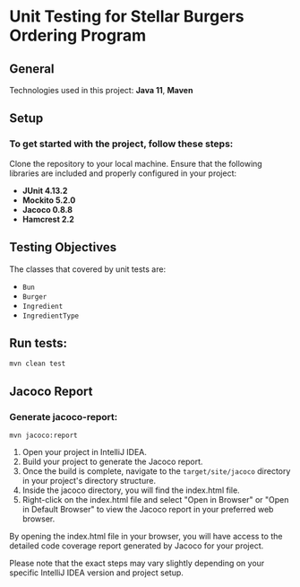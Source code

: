 # Unit Testing for Stellar Burgers Ordering Program
## General
Technologies used in this project: **Java 11**, **Maven**

## Setup

### To get started with the project, follow these steps:

Clone the repository to your local machine.
Ensure that the following libraries are included and properly configured in your project:
- **JUnit 4.13.2**
- **Mockito 5.2.0**
- **Jacoco 0.8.8**
- **Hamcrest 2.2**
## Testing Objectives
The classes that covered by unit tests are:

- `Bun`
- `Burger`
- `Ingredient`
- `IngredientType`
## Run tests:
```
mvn clean test
```


## Jacoco Report
### Generate jacoco-report:
```
mvn jacoco:report 
```
1. Open your project in IntelliJ IDEA.
2. Build your project to generate the Jacoco report.
3. Once the build is complete, navigate to the `target/site/jacoco` directory in your project's directory structure.
4. Inside the jacoco directory, you will find the index.html file.
5. Right-click on the index.html file and select "Open in Browser" or "Open in Default Browser" to view the Jacoco report in your preferred web browser.

By opening the index.html file in your browser, you will have access to the detailed code coverage report generated by Jacoco for your project.

Please note that the exact steps may vary slightly depending on your specific IntelliJ IDEA version and project setup.